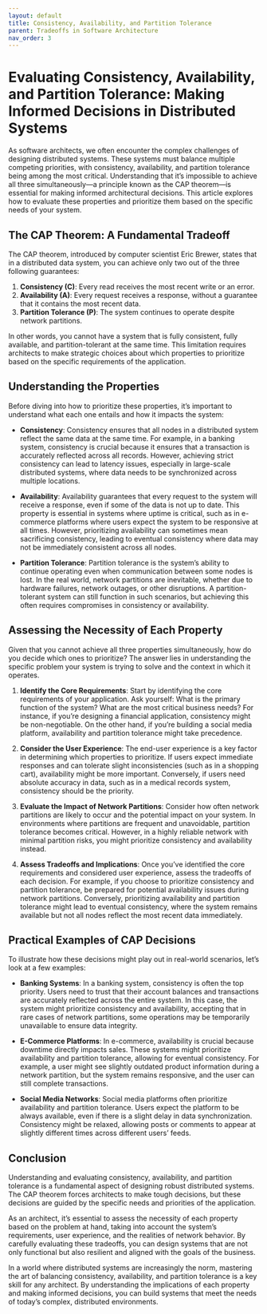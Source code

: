 ```yaml
---
layout: default
title: Consistency, Availability, and Partition Tolerance
parent: Tradeoffs in Software Architecture
nav_order: 3
---
```

# Evaluating Consistency, Availability, and Partition Tolerance: Making Informed Decisions in Distributed Systems

As software architects, we often encounter the complex challenges of designing distributed systems. These systems must balance multiple competing priorities, with consistency, availability, and partition tolerance being among the most critical. Understanding that it’s impossible to achieve all three simultaneously—a principle known as the CAP theorem—is essential for making informed architectural decisions. This article explores how to evaluate these properties and prioritize them based on the specific needs of your system.

## The CAP Theorem: A Fundamental Tradeoff

The CAP theorem, introduced by computer scientist Eric Brewer, states that in a distributed data system, you can achieve only two out of the three following guarantees:

1. **Consistency (C)**: Every read receives the most recent write or an error.
2. **Availability (A)**: Every request receives a response, without a guarantee that it contains the most recent data.
3. **Partition Tolerance (P)**: The system continues to operate despite network partitions.

In other words, you cannot have a system that is fully consistent, fully available, and partition-tolerant at the same time. This limitation requires architects to make strategic choices about which properties to prioritize based on the specific requirements of the application.

## Understanding the Properties

Before diving into how to prioritize these properties, it’s important to understand what each one entails and how it impacts the system:

- **Consistency**: Consistency ensures that all nodes in a distributed system reflect the same data at the same time. For example, in a banking system, consistency is crucial because it ensures that a transaction is accurately reflected across all records. However, achieving strict consistency can lead to latency issues, especially in large-scale distributed systems, where data needs to be synchronized across multiple locations.

- **Availability**: Availability guarantees that every request to the system will receive a response, even if some of the data is not up to date. This property is essential in systems where uptime is critical, such as in e-commerce platforms where users expect the system to be responsive at all times. However, prioritizing availability can sometimes mean sacrificing consistency, leading to eventual consistency where data may not be immediately consistent across all nodes.

- **Partition Tolerance**: Partition tolerance is the system’s ability to continue operating even when communication between some nodes is lost. In the real world, network partitions are inevitable, whether due to hardware failures, network outages, or other disruptions. A partition-tolerant system can still function in such scenarios, but achieving this often requires compromises in consistency or availability.

## Assessing the Necessity of Each Property

Given that you cannot achieve all three properties simultaneously, how do you decide which ones to prioritize? The answer lies in understanding the specific problem your system is trying to solve and the context in which it operates.

1. **Identify the Core Requirements**: Start by identifying the core requirements of your application. Ask yourself: What is the primary function of the system? What are the most critical business needs? For instance, if you’re designing a financial application, consistency might be non-negotiable. On the other hand, if you’re building a social media platform, availability and partition tolerance might take precedence.

2. **Consider the User Experience**: The end-user experience is a key factor in determining which properties to prioritize. If users expect immediate responses and can tolerate slight inconsistencies (such as in a shopping cart), availability might be more important. Conversely, if users need absolute accuracy in data, such as in a medical records system, consistency should be the priority.

3. **Evaluate the Impact of Network Partitions**: Consider how often network partitions are likely to occur and the potential impact on your system. In environments where partitions are frequent and unavoidable, partition tolerance becomes critical. However, in a highly reliable network with minimal partition risks, you might prioritize consistency and availability instead.

4. **Assess Tradeoffs and Implications**: Once you’ve identified the core requirements and considered user experience, assess the tradeoffs of each decision. For example, if you choose to prioritize consistency and partition tolerance, be prepared for potential availability issues during network partitions. Conversely, prioritizing availability and partition tolerance might lead to eventual consistency, where the system remains available but not all nodes reflect the most recent data immediately.

## Practical Examples of CAP Decisions

To illustrate how these decisions might play out in real-world scenarios, let’s look at a few examples:

- **Banking Systems**: In a banking system, consistency is often the top priority. Users need to trust that their account balances and transactions are accurately reflected across the entire system. In this case, the system might prioritize consistency and availability, accepting that in rare cases of network partitions, some operations may be temporarily unavailable to ensure data integrity.

- **E-Commerce Platforms**: In e-commerce, availability is crucial because downtime directly impacts sales. These systems might prioritize availability and partition tolerance, allowing for eventual consistency. For example, a user might see slightly outdated product information during a network partition, but the system remains responsive, and the user can still complete transactions.

- **Social Media Networks**: Social media platforms often prioritize availability and partition tolerance. Users expect the platform to be always available, even if there is a slight delay in data synchronization. Consistency might be relaxed, allowing posts or comments to appear at slightly different times across different users’ feeds.

## Conclusion

Understanding and evaluating consistency, availability, and partition tolerance is a fundamental aspect of designing robust distributed systems. The CAP theorem forces architects to make tough decisions, but these decisions are guided by the specific needs and priorities of the application.

As an architect, it’s essential to assess the necessity of each property based on the problem at hand, taking into account the system’s requirements, user experience, and the realities of network behavior. By carefully evaluating these tradeoffs, you can design systems that are not only functional but also resilient and aligned with the goals of the business.

In a world where distributed systems are increasingly the norm, mastering the art of balancing consistency, availability, and partition tolerance is a key skill for any architect. By understanding the implications of each property and making informed decisions, you can build systems that meet the needs of today’s complex, distributed environments.